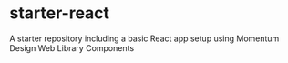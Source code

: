 # starter-react
A starter repository including a basic React app setup using Momentum Design Web Library Components
